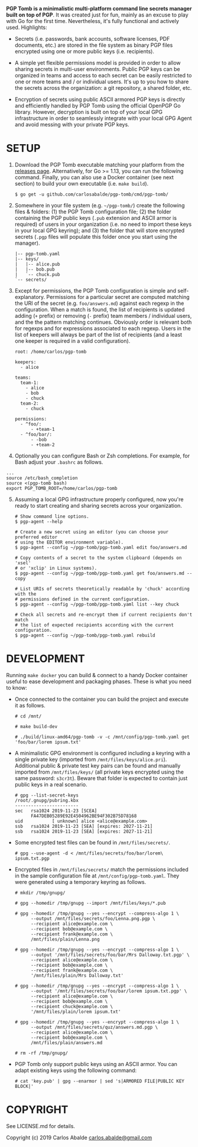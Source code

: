 **PGP Tomb is a minimalistic multi-platform command line secrets manager built on top of PGP**. It was created just for fun, mainly as an excuse to play with Go for the first time. Nevertheless, it's fully functional and actively used. Highlights:

- Secrets (i.e. passwords, bank accounts, software licenses, PDF documents, etc.) are stored in the file system as binary PGP files encrypted using one or more public keys (i.e. recipients).

- A simple yet flexible permissions model is provided in order to allow sharing secrets in multi-user environments. Public PGP keys can be organized in teams and access to each secret can be easily restricted to one or more teams and / or individual users. It's up to you how to share the secrets across the organization: a git repository, a shared folder, etc.

- Encryption of secrets using public ASCII armored PGP keys is directly and efficiently handled by PGP Tomb using the official OpenPGP Go library. However, decryption is built on top of your local GPG infrastructure in order to seamlessly integrate with your local GPG Agent and avoid messing with your private PGP keys.

SETUP
=====

1. Download the PGP Tomb executable matching your platform from the [releases page](https://github.com/carlosabalde/pgp-tomb/releases). Alternatively, for Go >= 1.13, you can run the following command. Finally, you can also use a Docker container (see next section) to build your own executable (i.e. `make build`).
   ```
   $ go get -u github.com/carlosabalde/pgp-tomb/cmd/pgp-tomb/
   ```

2. Somewhere in your file system (e.g. `~/pgp-tomb/`) create the following files & folders: (1) the PGP Tomb configuration file; (2) the folder containing the PGP public keys (`.pub` extension and ASCII armor is required) of users in your organization (i.e. no need to import these keys in your local GPG keyring); and (3) the folder that will store encrypted secrets (`.pgp` files will populate this folder once you start using the manager).
   ```
   |-- pgp-tomb.yaml
   |-- keys/
   |   |-- alice.pub
   |   |-- bob.pub
   |   `-- chuck.pub
   `-- secrets/   
   ```

3. Except for permissions, the PGP Tomb configuration is simple and self-explanatory. Permissions for a particular secret are computed matching the URI of the secret (e.g. `foo/answers.md`) against each regexp in the configuration. When a match is found, the list of recipients is updated adding (`+` prefix) or removing (`-` prefix) team members / individual users, and the the pattern matching continues. Obviously order is relevant both for regexps and for expressions associated to each regexp. Users in the list of keepers will always be part of the list of recipients (and a least one keeper is required in a valid configuration).
   ```
   root: /home/carlos/pgp-tomb

   keepers:
     - alice

   teams:
     team-1:
       - alice
       - bob
       - chuck
     team-2:
       - chuck

   permissions:
     - ^foo/:
         - +team-1
     - ^foo/bar/:
         - -bob
         - +team-2
   ```

4. Optionally you can configure Bash or Zsh completions. For example, for Bash adjust your `.bashrc` as follows.
  ```
  ...
  source /etc/bash_completion
  source <(pgp-tomb bash)
  export PGP_TOMB_ROOT=/home/carlos/pgp-tomb
  ```

5. Assuming a local GPG infrastructure properly configured, now you're ready to start creating and sharing secrets across your organization.
   ```
   # Show command line options.   
   $ pgp-agent --help

   # Create a new secret using an editor (you can choose your preferred editor
   # using the EDITOR environment variable).
   $ pgp-agent --config ~/pgp-tomb/pgp-tomb.yaml edit foo/answers.md

   # Copy contents of a secret to the system clipboard (depends on 'xsel'
   # or 'xclip' in Linux systems).
   $ pgp-agent --config ~/pgp-tomb/pgp-tomb.yaml get foo/answers.md --copy

   # List URIs of secrets theoretically readable by 'chuck' according with the
   # permissions defined in the current configuration.
   $ pgp-agent --config ~/pgp-tomb/pgp-tomb.yaml list --key chuck

   # Check all secrets and re-encrypt them if current recipients don't match
   # the list of expected recipients according with the current configuration.
   $ pgp-agent --config ~/pgp-tomb/pgp-tomb.yaml rebuild
   ```

DEVELOPMENT
===========

Running `make docker` you can build & connect to a handy Docker container useful to ease development and packaging phases. These is what you need to know:

- Once connected to the container you can build the project and execute it as follows.
  ```
  # cd /mnt/

  # make build-dev

  # ./build/linux-amd64/pgp-tomb -v -c /mnt/config/pgp-tomb.yaml get 'foo/bar/lorem ipsum.txt'
  ```

- A minimalistic GPG environment is configured including a keyring with a single private key (imported from `/mnt/files/keys/alice.pri`). Additional public & private test key pairs can be found and manually imported from `/mnt/files/keys/` (all private keys encrypted using the same password: `s3cr3t`). Beware that folder is expected to contain just public keys in a real scenario.
  ```
  # gpg --list-secret-keys
  /root/.gnupg/pubring.kbx
  ------------------------
  sec   rsa1024 2019-11-23 [SCEA]
        FA47DEB05289E92E4504962BE94F302B75D78168
  uid           [ unknown] alice <alice@example.com>
  ssb   rsa1024 2019-11-23 [SEA] [expires: 2027-11-21]
  ssb   rsa1024 2019-11-23 [SEA] [expires: 2027-11-21]
  ```

- Some encrypted test files can be found in `/mnt/files/secrets/`.
  ```
  # gpg --use-agent -d < /mnt/files/secrets/foo/bar/lorem\ ipsum.txt.pgp
  ```

- Encrypted files in `/mnt/files/secrets/` match the permissions included in the sample configuration file at `/mnt/config/pgp-tomb.yaml`. They were generated using a temporary keyring as follows.
  ```
  # mkdir /tmp/gnupg/

  # gpg --homedir /tmp/gnupg --import /mnt/files/keys/*.pub

  # gpg --homedir /tmp/gnupg --yes --encrypt --compress-algo 1 \
        --output /mnt/files/secrets/foo/Lenna.png.pgp \
        --recipient alice@example.com \
        --recipient bob@example.com \
        --recipient frank@example.com \
        /mnt/files/plain/Lenna.png

  # gpg --homedir /tmp/gnupg --yes --encrypt --compress-algo 1 \
        --output '/mnt/files/secrets/foo/bar/Mrs Dalloway.txt.pgp' \
        --recipient alice@example.com \
        --recipient bob@example.com \
        --recipient frank@example.com \
        '/mnt/files/plain/Mrs Dalloway.txt'

  # gpg --homedir /tmp/gnupg --yes --encrypt --compress-algo 1 \
        --output '/mnt/files/secrets/foo/bar/lorem ipsum.txt.pgp' \
        --recipient alice@example.com \
        --recipient bob@example.com \
        --recipient chuck@example.com \
        '/mnt/files/plain/lorem ipsum.txt'

  # gpg --homedir /tmp/gnupg --yes --encrypt --compress-algo 1 \
        --output /mnt/files/secrets/quz/answers.md.pgp \
        --recipient alice@example.com \
        --recipient bob@example.com \
        /mnt/files/plain/answers.md

  # rm -rf /tmp/gnupg/
  ```

- PGP Tomb only support public keys using an ASCII armor. You can adapt existing keys using the following command:
  ```
  # cat 'key.pub' | gpg --enarmor | sed 's|ARMORED FILE|PUBLIC KEY BLOCK|'
  ```

COPYRIGHT
=========

See LICENSE.md for details.

Copyright (c) 2019 Carlos Abalde <carlos.abalde@gmail.com>
